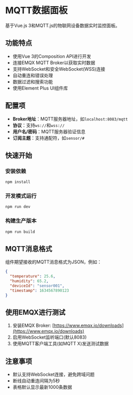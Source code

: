 # MQTT数据面板

基于Vue.js 3和MQTT.js的物联网设备数据实时监控面板。

## 功能特点

- 使用Vue 3的Composition API进行开发
- 连接EMQX MQTT Broker以获取实时数据
- 支持WebSocket和安全WebSocket(WSS)连接
- 自动重连和错误处理
- 数据过滤和搜索功能
- 使用Element Plus UI组件库

## 配置项

- **Broker地址**：MQTT服务器地址，如`localhost:8083/mqtt`
- **协议**：支持`ws://`和`wss://`
- **用户名/密码**：MQTT服务器验证信息
- **订阅主题**：支持通配符，如`sensor/#`

## 快速开始

### 安装依赖

```bash
npm install
```

### 开发模式运行

```bash
npm run dev
```

### 构建生产版本

```bash
npm run build
```

## MQTT消息格式

组件期望接收的MQTT消息格式为JSON，例如：

```json
{
  "temperature": 25.6,
  "humidity": 65.2,
  "deviceId": "sensor001",
  "timestamp": 1634567890123
}
```

## 使用EMQX进行测试

1. 安装EMQX Broker: [https://www.emqx.io/downloads](https://www.emqx.io/downloads)
2. 启用WebSocket监听端口(默认8083)
3. 使用MQTT客户端工具(如MQTT X)发送测试数据

## 注意事项

- 默认支持WebSocket连接，避免跨域问题
- 断线自动重连间隔为5秒
- 表格默认显示最新1000条数据 